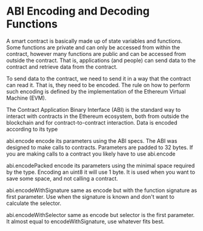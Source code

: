 # ABI Encoding and Decoding Functions

A smart contract is basically made up of state variables and functions. Some functions are private and can only be accessed from within the contract, however many functions are public and can be accessed from outside the contract. That is, applications (and people) can send data to the contract and retrieve data from the contract.

To send data to the contract, we need to send it in a way that the contract can read it. That is, they need to be encoded. The rule on how to perform such encoding is defined by the implementation of the Ethereum Virtual Machine (EVM).

The Contract Application Binary Interface (ABI) is the standard way to interact with contracts in the Ethereum ecosystem, both from outside the blockchain and for contract-to-contract interaction. Data is encoded according to its type

abi.encode encode its parameters using the ABI specs. The ABI was designed to make calls to contracts. Parameters are padded to 32 bytes. If you are making calls to a contract you likely have to use abi.encode

abi.encodePacked encode its parameters using the minimal space required by the type. Encoding an uint8 it will use 1 byte. It is used when you want to save some space, and not calling a contract.

abi.encodeWithSignature same as encode but with the function signature as first parameter. Use when the signature is known and don't want to calculate the selector.

abi.encodeWithSelector same as encode but selector is the first parameter. It almost equal to encodeWithSignature, use whatever fits best.
